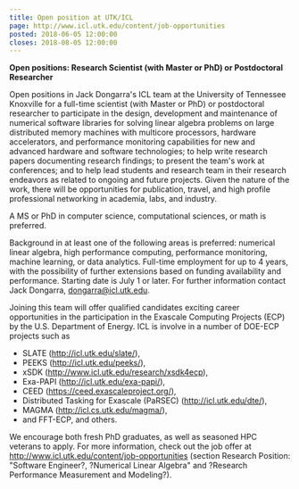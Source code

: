 ```yaml
---
title: Open position at UTK/ICL
page: http://www.icl.utk.edu/content/job-opportunities
posted: 2018-06-05 12:00:00
closes: 2018-08-05 12:00:00
---
```


**Open positions: Research Scientist (with Master or PhD) or Postdoctoral Researcher**

Open positions in Jack Dongarra's ICL team at the University of Tennessee Knoxville
 for a full-time scientist (with Master or PhD) or postdoctoral researcher to participate in the design, development and maintenance of numerical software libraries for solving linear algebra problems on large distributed memory machines with multicore processors,
 hardware accelerators, and performance monitoring capabilities for new and advanced hardware and software technologies; to help write research papers documenting research findings; to present the team's work at conferences; and to help lead students and research
 team in their research endeavors as related to ongoing and future projects. Given the nature of the work, there will be opportunities for publication, travel, and high profile professional networking in academia, labs, and industry.

A MS or PhD in computer science, computational sciences, or math is preferred.

 Background in at least one of the following areas is preferred: numerical linear algebra, high performance computing, performance monitoring, machine learning, or data analytics. Full-time employment for up to 4 years, with the possibility of further extensions
 based on funding availability and performance. 
Starting date is July 1 or later. For further information contact Jack Dongarra, <dongarra@icl.utk.edu>.

Joining this team will offer qualified candidates exciting career opportunities
 in the participation in the Exascale Computing Projects (ECP) by the U.S. Department of Energy. ICL is involve in a number of DOE-ECP projects such as 
 
 - SLATE (http://icl.utk.edu/slate/),  
 - PEEKS (<http://icl.utk.edu/peeks/>),  
 - xSDK (<http://www.icl.utk.edu/research/xsdk4ecp>),  
 - Exa-PAPI (<http://icl.utk.edu/exa-papi/>),  
- CEED (<https://ceed.exascaleproject.org/>),  
- Distributed Tasking for Exascale (PaRSEC) (<http://icl.utk.edu/dte/>),   
 - MAGMA (<http://icl.cs.utk.edu/magma/>),   
- and FFT-ECP, and others.  

We encourage both fresh PhD graduates, as well as seasoned HPC veterans to apply. For more information, check out the job offer at
<http://www.icl.utk.edu/content/job-opportunities>
 (section Research Position: "Software Engineer?, ?Numerical Linear Algebra" and ?Research Performance Measurement and Modeling?).


